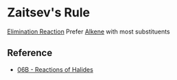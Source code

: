 # Zaitsev's Rule

[Elimination Reaction](../Classification%20of%20Organic%20Reaction/Elimination%20Reaction.md) Prefer [Alkene](../../Functional%20Group/Alkenyl%20Group.md) with most substituents

## Reference

* [06B - Reactions of Halides](../../../../../00%20-%20Summary/SCCH134%20-%20Organic%20Chemistry%20for%20Medical%20Science/06B%20-%20Reactions%20of%20Halides.md)

